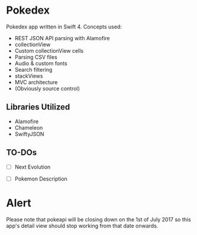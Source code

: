 # Pokedex



Pokedex app written in Swift 4. Concepts used: 

- REST JSON API parsing with Alamofire
- collectionView 
- Custom collectionView cells
- Parsing CSV files 
- Audio & custom fonts 
- Search filtering
- stackViews
- MVC architecture 
- (Obviously source control)

Libraries Utilized
----------------------------------------------
- Alamofire
- Chameleon
- SwiftyJSON


## TO-DOs
- [ ] Next Evolution
- [ ]  Pokemon Description




Alert
====
Please note that pokeapi will be closing down on the 1st of July 2017 so this app's detail view should stop working from that date onwards.
